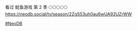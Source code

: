 看过 鱿鱼游戏 第 2 季 🌕🌕🌕🌕🌕   
<https://neodb.social/tv/season/2ZgS53uh0au6wUA92UZrWW>

[#NeoDB](https://e5n.cc/tags/NeoDB)

